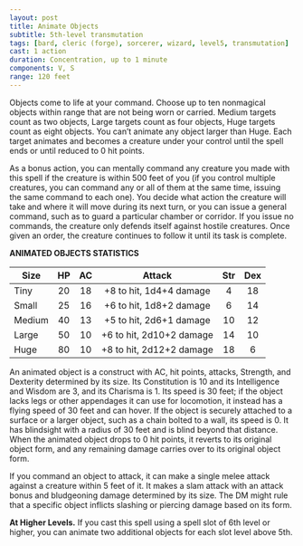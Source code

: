 ```yaml
---
layout: post
title: Animate Objects
subtitle: 5th-level transmutation
tags: [bard, cleric (forge), sorcerer, wizard, level5, transmutation]
cast: 1 action
duration: Concentration, up to 1 minute
components: V, S
range: 120 feet
---
```

Objects come to life at your command. Choose up to ten nonmagical objects within range that are not being worn or carried. Medium targets count as two objects, Large targets count as four objects, Huge targets count as eight objects. You can’t animate any object larger than Huge. Each target animates and becomes a creature under your control until the spell ends or until reduced to 0 hit points.

As a bonus action, you can mentally command any creature you made with this spell if the creature is within 500 feet of you (if you control multiple creatures, you can command any or all of them at the same time, issuing the same command to each one). You decide what action the creature will take and where it will move during its next turn, or you can issue a general command, such as to guard a particular chamber or corridor. If you issue no commands, the creature only defends itself against hostile creatures. Once given an order, the creature continues to follow it until its task is complete.

**ANIMATED OBJECTS STATISTICS**

| Size   | HP | AC | Attack                   | Str | Dex |
| ------ |:--:|:--:|:------------------------:|:---:|:---:|
| Tiny   | 20 | 18 | +8 to hit, 1d4+4 damage  |   4 |  18 |
| Small  | 25 | 16 | +6 to hit, 1d8+2 damage  |   6 |  14 |
| Medium | 40 | 13 | +5 to hit, 2d6+1 damage  |  10 |  12 |
| Large  | 50 | 10 | +6 to hit, 2d10+2 damage |  14 |  10 |
| Huge   | 80 | 10 | +8 to hit, 2d12+2 damage |  18 |   6 |

An animated object is a construct with AC, hit points, attacks, Strength, and Dexterity determined by its size. Its Constitution is 10 and its Intelligence and Wisdom are 3, and its Charisma is 1. Its speed is 30 feet; if the object lacks legs or other appendages it can use for locomotion, it instead has a flying speed of 30 feet and can hover. If the object is securely attached to a surface or a larger object, such as a chain bolted to a wall, its speed is 0. It has blindsight with a radius of 30 feet and is blind beyond that distance. When the animated object drops to 0 hit points, it reverts to its original object form, and any remaining damage carries over to its original object form.

If you command an object to attack, it can make a single melee attack against a creature within 5 feet of it. It makes a slam attack with an attack bonus and bludgeoning damage determined by its size. The DM might rule that a specific object inflicts slashing or piercing damage based on its form.

**At Higher Levels.** If you cast this spell using a spell slot of 6th level or higher, you can animate two additional objects for each slot level above 5th.